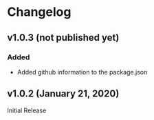 # Changelog

## v1.0.3 (not published yet)

### Added

-   Added github information to the package.json

## v1.0.2 (January 21, 2020)

Initial Release
